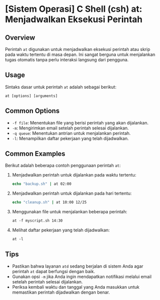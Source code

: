 # [Sistem Operasi] C Shell (csh) at: Menjadwalkan Eksekusi Perintah

## Overview
Perintah `at` digunakan untuk menjadwalkan eksekusi perintah atau skrip pada waktu tertentu di masa depan. Ini sangat berguna untuk menjalankan tugas otomatis tanpa perlu interaksi langsung dari pengguna.

## Usage
Sintaks dasar untuk perintah `at` adalah sebagai berikut:

```
at [options] [arguments]
```

## Common Options
- `-f file`: Menentukan file yang berisi perintah yang akan dijalankan.
- `-m`: Mengirimkan email setelah perintah selesai dijalankan.
- `-q queue`: Menentukan antrian untuk menjalankan perintah.
- `-l`: Menampilkan daftar pekerjaan yang telah dijadwalkan.

## Common Examples
Berikut adalah beberapa contoh penggunaan perintah `at`:

1. Menjadwalkan perintah untuk dijalankan pada waktu tertentu:
   ```csh
   echo "backup.sh" | at 02:00
   ```

2. Menjadwalkan perintah untuk dijalankan pada hari tertentu:
   ```csh
   echo "cleanup.sh" | at 10:00 12/25
   ```

3. Menggunakan file untuk menjalankan beberapa perintah:
   ```csh
   at -f myscript.sh 14:30
   ```

4. Melihat daftar pekerjaan yang telah dijadwalkan:
   ```csh
   at -l
   ```

## Tips
- Pastikan bahwa layanan `atd` sedang berjalan di sistem Anda agar perintah `at` dapat berfungsi dengan baik.
- Gunakan opsi `-m` jika Anda ingin mendapatkan notifikasi melalui email setelah perintah selesai dijalankan.
- Periksa kembali waktu dan tanggal yang Anda masukkan untuk memastikan perintah dijadwalkan dengan benar.